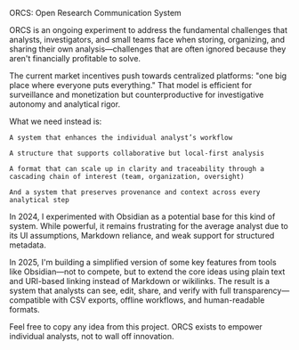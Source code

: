 ORCS: Open Research Communication System

ORCS is an ongoing experiment to address the fundamental challenges that analysts, investigators, and small teams face when storing, organizing, and sharing their own analysis—challenges that are often ignored because they aren't financially profitable to solve.

The current market incentives push towards centralized platforms: "one big place where everyone puts everything." That model is efficient for surveillance and monetization but counterproductive for investigative autonomy and analytical rigor.

What we need instead is:

    A system that enhances the individual analyst’s workflow

    A structure that supports collaborative but local-first analysis

    A format that can scale up in clarity and traceability through a cascading chain of interest (team, organization, oversight)

    And a system that preserves provenance and context across every analytical step

In 2024, I experimented with Obsidian as a potential base for this kind of system. While powerful, it remains frustrating for the average analyst due to its UI assumptions, Markdown reliance, and weak support for structured metadata.

In 2025, I'm building a simplified version of some key features from tools like Obsidian—not to compete, but to extend the core ideas using plain text and URI-based linking instead of Markdown or wikilinks. The result is a system that analysts can see, edit, share, and verify with full transparency—compatible with CSV exports, offline workflows, and human-readable formats.

Feel free to copy any idea from this project.
ORCS exists to empower individual analysts, not to wall off innovation.
